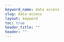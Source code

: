 ```yaml
---
keyword_name: data access
slug: data-access
layout: keyword
toc: true
header_title: ""
header: ""
---
```

